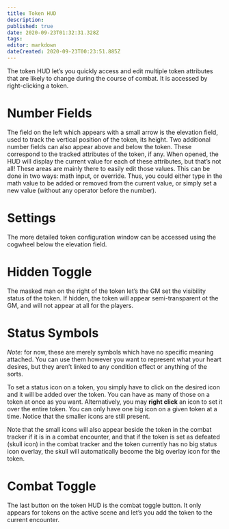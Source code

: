 ```yaml
---
title: Token HUD
description: 
published: true
date: 2020-09-23T01:32:31.328Z
tags: 
editor: markdown
dateCreated: 2020-09-23T00:23:51.885Z
---
```


The token HUD let’s you quickly access and edit multiple token attributes that are likely to change during the course of combat. It is accessed by right-clicking a token.

# Number Fields
The field on the left which appears with a small arrow is the elevation field, used to track the vertical position of the token, its height. Two additional number fields can also appear above and below the token. These correspond to the tracked attributes of the token, if any. When opened, the HUD will display the current value for each of these attributes, but that’s not all! These areas are mainly there to easily edit those values. This can be done in two ways: math input, or override. Thus, you could either type in the math value to be added or removed from the current value, or simply set a new value (without any operator before the number).

# Settings
The more detailed token configuration window can be accessed using the cogwheel below the elevation field.

# Hidden Toggle
The masked man on the right of the token let’s the GM set the visibility status of the token. If hidden, the token will appear semi-transparent ot the GM, and will not appear at all for the players.

# Status Symbols
_Note:_ for now, these are merely symbols which have no specific meaning attached. You can use them however you want to represent what your heart desires, but they aren’t linked to any condition effect or anything of the sorts.

To set a status icon on a token, you simply have to click on the desired icon and it will be added over the token. You can have as many of those on a token at once as you want. Alternatively, you may **right click** an icon to set it over the entire token. You can only have one big icon on a given token at a time. Notice that the smaller icons are still present.

Note that the small icons will also appear beside the token in the combat tracker if it is in a combat encounter, and that if the token is set as defeated (skull icon) in the combat tracker and the token currently has no big status icon overlay, the skull will automatically become the big overlay icon for the token­.

# Combat Toggle
The last button on the token HUD is the combat toggle button. It only appears for tokens on the active scene and let’s you add the token to the current encounter.
